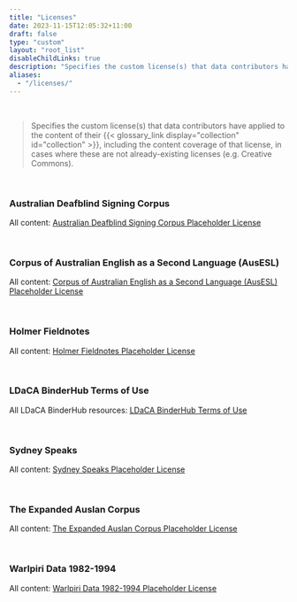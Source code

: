 ```yaml
---
title: "Licenses"
date: 2023-11-15T12:05:32+11:00
draft: false
type: "custom"
layout: "root_list"
disableChildLinks: true
description: "Specifies the custom license(s) that data contributors have applied to the content of their collection, including the content coverage of that license, in cases where these are not already-existing licenses (e.g. Creative Commons)."
aliases:
  - "/licenses/"
---
```


<br>

> Specifies the custom license(s) that data contributors have applied to the content of their {{< glossary_link display="collection" id="collection" >}}, including the content coverage of that license, in cases where these are not already-existing licenses (e.g. Creative Commons).

<br>

<!-- ### A Corpus of Oz Early English (COOEE)

All content: [Attribution 4.0 International (CC BY 4.0)](https://creativecommons.org/licenses/by/4.0/)

<br>

### AustLit

All content: [Attribution 4.0 International (CC BY 4.0)](https://creativecommons.org/licenses/by/4.0/)

<br>

### Australian Corpus of English

All content: [Attribution 4.0 International (CC BY 4.0)](https://creativecommons.org/licenses/by/4.0/)

<br> -->

### Australian Deafblind Signing Corpus

All content: [Australian Deafblind Signing Corpus Placeholder License](australian-deafblind-signing-corpus/placeholder/all/v1/)

<br>

<!--### Australian Radio Talkback

All content: [Attribution 4.0 International (CC BY 4.0)](https://creativecommons.org/licenses/by/4.0/)

<br>

### Braided Channels

All content: [Attribution-NoDerivatives 3.0 Australia (CC BY-ND 3.0 AU)](https://creativecommons.org/licenses/by-nd/3.0/au/)

<br> -->

### Corpus of Australian English as a Second Language (AusESL)

All content: [Corpus of Australian English as a Second Language (AusESL) Placeholder License](ausesl/placeholder/all/v1/)

<br>

### Holmer Fieldnotes

All content: [Holmer Fieldnotes Placeholder License](holmer-fieldnotes/placeholder/all/v1/)

<br>

<!-- ### International Corpus of English (ICE-AUS)

All content: [Attribution 4.0 International (CC BY 4.0)](https://creativecommons.org/licenses/by/4.0/)

<br> -->

### LDaCA BinderHub Terms of Use

All LDaCA BinderHub resources: [LDaCA BinderHub Terms of Use](ldaca-binderhub/all/v0.0.6/)

<br>

### Sydney Speaks

All content: [Sydney Speaks Placeholder License](sydney-speaks/placeholder/all/v1/)

<br>

### The Expanded Auslan Corpus

All content: [The Expanded Auslan Corpus Placeholder License](the-expanded-auslan-corpus/placeholder/all/v1/)

<br>

<!--### The La Trobe Corpus of Spoken Australian English

All content: [Attribution-NonCommercial 4.0 International (CC BY-NC 4.0)](https://creativecommons.org/licenses/by-nc/4.0/)

<br>

### The speech of Australian adolescents: research data and recordings collected by A.G. Mitchell and Arthur Delbridge in 1959 and 1960

All content: [Attribution-NonCommercial 4.0 International (CC BY-NC 4.0)](https://creativecommons.org/licenses/by-nc/4.0/)

<br> -->

### Warlpiri Data 1982-1994

All content: [Warlpiri Data 1982-1994 Placeholder License](../licenses/warlpiri-data-1982-1994/placeholder/all/v1/)

<br>
